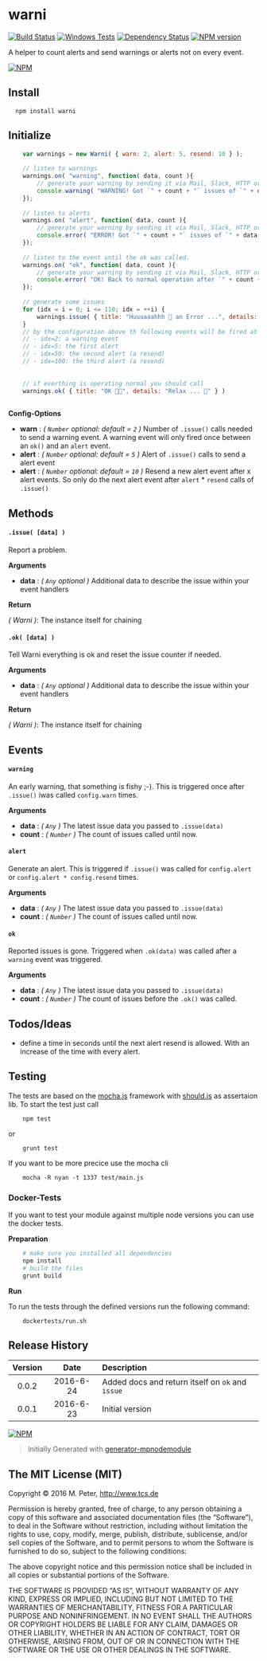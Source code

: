 warni
============

[![Build Status](https://secure.travis-ci.org/mpneuried/warni.png?branch=master)](http://travis-ci.org/mpneuried/warni)
[![Windows Tests](https://img.shields.io/appveyor/ci/mpneuried/warni.svg?label=Windows%20Test)](https://ci.appveyor.com/project/mpneuried/warni)
[![Dependency Status](https://david-dm.org/mpneuried/warni.png)](https://david-dm.org/mpneuried/warni)
[![NPM version](https://badge.fury.io/js/warni.png)](http://badge.fury.io/js/warni)

A helper to count alerts and send warnings or alerts not on every event.

[![NPM](https://nodei.co/npm/warni.png?downloads=true&stars=true)](https://nodei.co/npm/warni/)

## Install

```
  npm install warni
```

## Initialize

```js
	var warnings = new Warni( { warn: 2, alert: 5, resend: 10 } );
	
	// listen to warnings
	warnings.on( "warning", function( data, count ){
		// generate your warning by sending it via Mail, Slack, HTTP or just log it to the console.
		console.warning( "WARNING! Got `" + count + "` issues of `" + data.title + "`\n" + data.details  )
	});
	
	// listen to alerts
	warnings.on( "alert", function( data, count ){
		// generate your warning by sending it via Mail, Slack, HTTP or just log it to the console.
		console.error( "ERROR! Got `" + count + "` issues of `" + data.title + "`\n" + data.details  )
	});
	
	// listen to the event until the ok was called.
	warnings.on( "ok", function( data, count ){
		// generate your warning by sending it via Mail, Slack, HTTP or just log it to the console.
		console.error( "OK! Back to normal operation after `" + count + "` issues of `" + data.title + "`\n" + data.details  )
	});
	
	// generate some issues
	for (idx = i = 0; i <= 110; idx = ++i) {
		warnings.issue( { title: "Huuuaaahhh 👻 an Error ...", details: "Just Testing ;-) with index " + idx } )
	}
	// by the configuration above th following events will be fired at index:
	// - idx=2: a warning event 
	// - idx=5: the first alert
	// - idx=50: the second alert (a resend)
	// - idx=100: the third alert (a resend)
	
	
	// if everthing is operating normal you should call
	warnings.ok( { title: "OK 👍🏼", details: "Relax ... 🍹" } )
	
```

**Config-Options** 

- **warn** : *( `Number` optional: default = `2` )* Number of `.issue()` calls needed to send a warning event. A warning event will only fired once between an `ok()` and an `alert` event.
- **alert** : *( `Number` optional: default = `5` )* Alert of `.issue()` calls to send a alert event
- **alert** : *( `Number` optional: default = `10` )* Resend a new alert event after x alert events. So only do the next alert event after `alert` * `resend` calls of `.issue()`

## Methods

#### `.issue( [data] )`

Report a problem.

**Arguments** 

- **data** : *( `Any` optional )* Additional data to describe the issue within your event handlers

**Return**

*( Warni )*: The instance itself for chaining 


#### `.ok( [data] )`

Tell Warni everything is ok and reset the issue counter if needed.

**Arguments** 

- **data** : *( `Any` optional )* Additional data to describe the issue within your event handlers

**Return**

*( Warni )*: The instance itself for chaining 

## Events

#### `warning`

An early warning, that something is fishy ;-).
This is triggered once after `.issue()` iwas called `config.warn` times.

**Arguments** 

- **data** : *( `Any` )* The latest issue data you passed to `.issue(data)`
- **count** : *( `Number` )* The count of issues called until now.

#### `alert`

Generate an alert.
This is triggered if `.issue()` was called for `config.alert` or `config.alert * config.resend` times.

**Arguments** 

- **data** : *( `Any` )* The latest issue data you passed to `.issue(data)`
- **count** : *( `Number` )* The count of issues called until now.

#### `ok`

Reported issues is gone.
Triggered when `.ok(data)` was called after a `warning` event was triggered.

**Arguments** 

- **data** : *( `Any` )* The latest issue data you passed to `.issue(data)`
- **count** : *( `Number` )* The count of issues before the `.ok()` was called.

## Todos/Ideas

 * define a time in seconds until the next alert resend is allowed. With an increase of the time with every alert. 

## Testing

The tests are based on the [mocha.js](https://mochajs.org/) framework with [should.js](https://shouldjs.github.io/) as assertaion lib.
To start the test just call

```
	npm test
```

or

```
	grunt test
```

If you want to be more precice use the mocha cli

```
	mocha -R nyan -t 1337 test/main.js
```

### Docker-Tests

If you want to test your module against multiple node versions you can use the docker tests.

**Preparation**

```sh
	# make sure you installed all dependencies
	npm install
	# build the files
	grunt build
```

**Run**

To run the tests through the defined versions run the following command:

```
	dockertests/run.sh
```


## Release History
|Version|Date|Description|
|:--:|:--:|:--|
|0.0.2|2016-6-24|Added docs and return itself on `ok` and `issue`|
|0.0.1|2016-6-23|Initial version|

[![NPM](https://nodei.co/npm-dl/warni.png?months=6)](https://nodei.co/npm/warni/)

> Initially Generated with [generator-mpnodemodule](https://github.com/mpneuried/generator-mpnodemodule)

## The MIT License (MIT)

Copyright © 2016 M. Peter, http://www.tcs.de

Permission is hereby granted, free of charge, to any person obtaining a copy of this software and associated documentation files (the “Software”), to deal in the Software without restriction, including without limitation the rights to use, copy, modify, merge, publish, distribute, sublicense, and/or sell copies of the Software, and to permit persons to whom the Software is furnished to do so, subject to the following conditions:

The above copyright notice and this permission notice shall be included in all copies or substantial portions of the Software.

THE SOFTWARE IS PROVIDED “AS IS”, WITHOUT WARRANTY OF ANY KIND, EXPRESS OR IMPLIED, INCLUDING BUT NOT LIMITED TO THE WARRANTIES OF MERCHANTABILITY, FITNESS FOR A PARTICULAR PURPOSE AND NONINFRINGEMENT. IN NO EVENT SHALL THE AUTHORS OR COPYRIGHT HOLDERS BE LIABLE FOR ANY CLAIM, DAMAGES OR OTHER LIABILITY, WHETHER IN AN ACTION OF CONTRACT, TORT OR OTHERWISE, ARISING FROM, OUT OF OR IN CONNECTION WITH THE SOFTWARE OR THE USE OR OTHER DEALINGS IN THE SOFTWARE.
